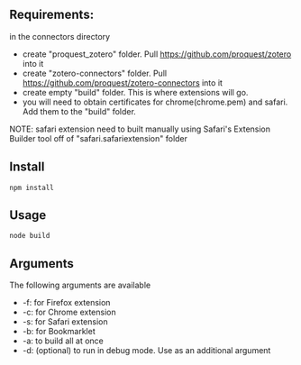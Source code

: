 ## Requirements:
in the connectors directory

*	create "proquest_zotero" folder. Pull https://github.com/proquest/zotero into it
*	create "zotero-connectors" folder. Pull https://github.com/proquest/zotero-connectors into it
*	create empty "build" folder. This is where extensions will go.
*	you will need to obtain certificates for chrome(chrome.pem) and safari. Add them to the "build"	folder.

NOTE: safari extension need to built manually using Safari's Extension Builder tool off of "safari.safariextension"
 folder 
	
## Install

`
npm install
`

## Usage

`
node build
`

## Arguments
  The following arguments are available
  
* -f: for Firefox extension
* -c: for Chrome extension
* -s: for Safari extension
* -b: for Bookmarklet
* -a: to build all at once
* -d: (optional) to run in debug mode. Use as an additional argument

